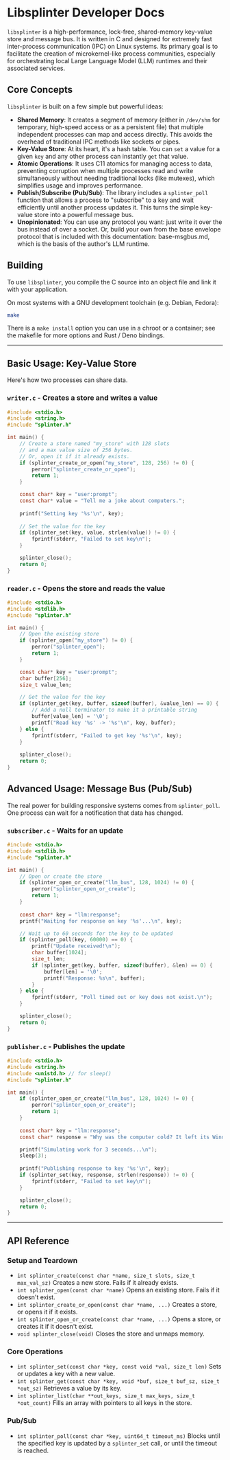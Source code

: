 # Libsplinter Developer Docs

`libsplinter` is a high-performance, lock-free, shared-memory key-value store
and message bus. It is written in C and designed for extremely fast
inter-process communication (IPC) on Linux systems. Its primary goal is to
facilitate the creation of microkernel-like process communities, especially for
orchestrating local Large Language Model (LLM) runtimes and their associated
services.

## Core Concepts

`libsplinter` is built on a few simple but powerful ideas:

- **Shared Memory**: It creates a segment of memory (either in `/dev/shm` for
  temporary, high-speed access or as a persistent file) that multiple
  independent processes can map and access directly. This avoids the overhead of
  traditional IPC methods like sockets or pipes.
- **Key-Value Store**: At its heart, it's a hash table. You can `set` a value
  for a given `key` and any other process can instantly `get` that value.
- **Atomic Operations**: It uses C11 atomics for managing access to data,
  preventing corruption when multiple processes read and write simultaneously
  without needing traditional locks (like mutexes), which simplifies usage and
  improves performance.
- **Publish/Subscribe (Pub/Sub)**: The library includes a `splinter_poll`
  function that allows a process to "subscribe" to a key and wait efficiently
  until another process updates it. This turns the simple key-value store into a
  powerful message bus.
- **Unopinionated**: You can use any protocol you want: just write it over the
  bus instead of over a socket. Or, build your own from the base envelope
  protocol that is included with this documentation: base-msgbus.md, which is
  the basis of the author's LLM runtime.

## Building

To use `libsplinter`, you compile the C source into an object file and link it
with your application.

On most systems with a GNU development toolchain (e.g. Debian, Fedora):

```sh
make
```

There is a `make install` option you can use in a chroot or a container; see the
makefile for more options and Rust / Deno bindings.

---

## Basic Usage: Key-Value Store

Here's how two processes can share data.

### `writer.c` - Creates a store and writes a value

```c
#include <stdio.h>
#include <string.h>
#include "splinter.h"

int main() {
    // Create a store named "my_store" with 128 slots
    // and a max value size of 256 bytes.
    // Or, open it if it already exists.
    if (splinter_create_or_open("my_store", 128, 256) != 0) {
        perror("splinter_create_or_open");
        return 1;
    }

    const char* key = "user:prompt";
    const char* value = "Tell me a joke about computers.";
    
    printf("Setting key '%s'\n", key);
    
    // Set the value for the key
    if (splinter_set(key, value, strlen(value)) != 0) {
        fprintf(stderr, "Failed to set key\n");
    }

    splinter_close();
    return 0;
}
```

### `reader.c` - Opens the store and reads the value

```c
#include <stdio.h>
#include <stdlib.h>
#include "splinter.h"

int main() {
    // Open the existing store
    if (splinter_open("my_store") != 0) {
        perror("splinter_open");
        return 1;
    }

    const char* key = "user:prompt";
    char buffer[256];
    size_t value_len;

    // Get the value for the key
    if (splinter_get(key, buffer, sizeof(buffer), &value_len) == 0) {
        // Add a null terminator to make it a printable string
        buffer[value_len] = '\0';
        printf("Read key '%s' -> '%s'\n", key, buffer);
    } else {
        fprintf(stderr, "Failed to get key '%s'\n", key);
    }
    
    splinter_close();
    return 0;
}
```

## Advanced Usage: Message Bus (Pub/Sub)

The real power for building responsive systems comes from `splinter_poll`. One
process can wait for a notification that data has changed.

### `subscriber.c` - Waits for an update

```c
#include <stdio.h>
#include <stdlib.h>
#include "splinter.h"

int main() {
    // Open or create the store
    if (splinter_open_or_create("llm_bus", 128, 1024) != 0) {
        perror("splinter_open_or_create");
        return 1;
    }
    
    const char* key = "llm:response";
    printf("Waiting for response on key '%s'...\n", key);

    // Wait up to 60 seconds for the key to be updated
    if (splinter_poll(key, 60000) == 0) {
        printf("Update received!\n");
        char buffer[1024];
        size_t len;
        if (splinter_get(key, buffer, sizeof(buffer), &len) == 0) {
            buffer[len] = '\0';
            printf("Response: %s\n", buffer);
        }
    } else {
        fprintf(stderr, "Poll timed out or key does not exist.\n");
    }

    splinter_close();
    return 0;
}
```

### `publisher.c` - Publishes the update

```c
#include <stdio.h>
#include <string.h>
#include <unistd.h> // for sleep()
#include "splinter.h"

int main() {
    if (splinter_open_or_create("llm_bus", 128, 1024) != 0) {
        perror("splinter_open_or_create");
        return 1;
    }
    
    const char* key = "llm:response";
    const char* response = "Why was the computer cold? It left its Windows open.";

    printf("Simulating work for 3 seconds...\n");
    sleep(3);
    
    printf("Publishing response to key '%s'\n", key);
    if (splinter_set(key, response, strlen(response)) != 0) {
        fprintf(stderr, "Failed to set key\n");
    }

    splinter_close();
    return 0;
}
```

---

## API Reference

### Setup and Teardown

- `int splinter_create(const char *name, size_t slots, size_t max_val_sz)`
  Creates a new store. Fails if it already exists.
- `int splinter_open(const char *name)` Opens an existing store. Fails if it
  doesn't exist.
- `int splinter_create_or_open(const char *name, ...)` Creates a store, or opens
  it if it exists.
- `int splinter_open_or_create(const char *name, ...)` Opens a store, or creates
  it if it doesn't exist.
- `void splinter_close(void)` Closes the store and unmaps memory.

### Core Operations

- `int splinter_set(const char *key, const void *val, size_t len)` Sets or
  updates a key with a new value.
- `int splinter_get(const char *key, void *buf, size_t buf_sz, size_t *out_sz)`
  Retrieves a value by its key.
- `int splinter_list(char **out_keys, size_t max_keys, size_t *out_count)` Fills
  an array with pointers to all keys in the store.

### Pub/Sub

- `int splinter_poll(const char *key, uint64_t timeout_ms)` Blocks until the
  specified key is updated by a `splinter_set` call, or until the timeout is
  reached.
